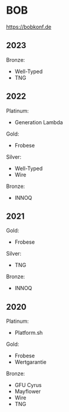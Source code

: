 # BOB

https://bobkonf.de

## 2023

Bronze:
* Well-Typed
* TNG

## 2022

Platinum:
* Generation Lambda

Gold:
* Frobese

Silver:
* Well-Typed
* Wire

Bronze:
* INNOQ

## 2021

Gold:
* Frobese

Silver:
* TNG

Bronze:
* INNOQ

## 2020

Platinum:
* Platform.sh

Gold:
* Frobese
* Wertgarantie

Bronze:
* GFU Cyrus
* Mayflower
* Wire
* TNG

